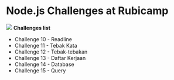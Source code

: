 # Node.js Challenges at Rubicamp
![](https://colorlib.com/wp/wp-content/uploads/sites/2/nodejs-frameworks.png)
**Challenges list**
- Challenge 10 - Readline
- Challenge 11 - Tebak Kata
- Challenge 12 - Tebak-tebakan
- Challenge 13 - Daftar Kerjaan
- Challenge 14 - Database
- Challenge 15 - Query
